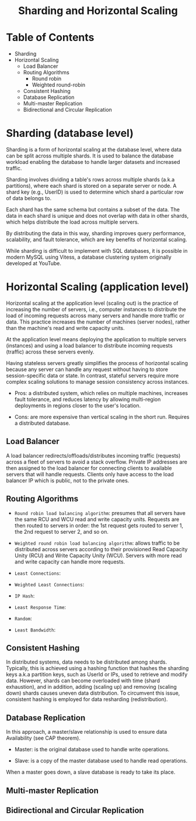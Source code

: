 <div align='center'>
  <h1> Sharding and Horizontal Scaling </h1>
</div>

# Table of Contents

- Sharding
- Horizontal Scaling
  - Load Balancer
  - Routing Algorithms
    - Round robin
    - Weighted round-robin
  - Consistent Hashing
  - Database Replication
  - Multi-master Replication
  - Bidirectional and Circular Replication

# Sharding (database level)

Sharding is a form of horizontal scaling at the database level, where data can be split across multiple shards. It is used to balance the database workload enabling the database to handle larger datasets and increased traffic.

Sharding involves dividing a table's rows across multiple shards (a.k.a partitions), where each shard is stored on a separate server or node. A shard key (e.g., UserID) is used to determine which shard a particular row of data belongs to.

Each shard has the same schema but contains a subset of the data. The data in each shard is unique and does not overlap with data in other shards, which helps distribute the load across multiple servers. 

By distributing the data in this way, sharding improves query performance, scalability, and fault tolerance, which are key benefits of horizontal scaling.

While sharding is difficult to implement with SQL databases, it is possible in modern MySQL using Vitess, a database clustering system originally developed at YouTube.

# Horizontal Scaling (application level)

Horizontal scaling at the application level (scaling out) is the practice of increasing the number of servers, i.e., computer instances to distribute the load of incoming requests across many servers and handle more traffic or data. This practice increases the number of machines (server nodes), rather than the machine's read and write capacity units.

At the application level means deploying the application to multiple servers (instances) and using a load balancer to distribute incoming requests (traffic) across these servers evenly. 

Having stateless servers greatly simplifies the process of horizontal scaling because any server can handle any request without having to store session-specific data or state. In contrast, stateful servers require more complex scaling solutions to manage session consistency across instances.

- Pros: a distributed system, which relies on multiple machines, increases fault tolerance, and reduces latency by allowing multi-region deployments in regions closer to the user's location.

- Cons: are more expensive than vertical scaling in the short run. Requires a distributed database.

## Load Balancer

A load balancer redirects/offloads/distributes incoming traffic (requests) across a fleet of servers to avoid a stack overflow. Private IP addresses are then assigned to the load balancer for connecting clients to available servers that will handle requests. Clients only have access to the load balancer IP which is public, not to the private ones.

## Routing Algorithms

- `Round robin load balancing algorithm`: presumes that all servers have the same RCU and WCU read and write capacity units. Requests are then routed to servers in order: the 1st request gets routed to server 1, the 2nd request to server 2, and so on.

- `Weighted round robin load balancing algorithm`: allows traffic to be distributed across servers according to their provisioned Read Capacity Unity (RCU) and Write Capacity Unity (WCU). Servers with more read and write capacity can handle more requests.

- `Least Connections`: 

- `Weighted Least Connections`:

- `IP Hash`:

- `Least Response Time`:

- `Random`:

- `Least Bandwidth`:

## Consistent Hashing

In distributed systems, data needs to be distributed among shards. Typically, this is achieved using a hashing function that hashes the sharding keys a.k.a partition keys, such as UserId or IPs, used to retrieve and modify data. However, shards can become overloaded with time (shard exhaustion), and in addition, adding (scaling up) and removing (scaling down) shards causes uneven data distribution. To circumvent this issue, consistent hashing is employed for data resharding (redistribution).

## Database Replication

In this approach, a master/slave relationship is used to ensure data Availability (see CAP theorem).

- Master: is the original database used to handle write operations.

- Slave: is a copy of the master database used to handle read operations.

When a master goes down, a slave database is ready to take its place.

## Multi-master Replication

## Bidirectional and Circular Replication
